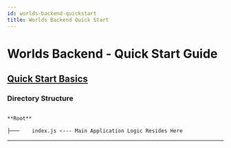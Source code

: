 ```yaml
---
id: worlds-backend-quickstart
title: Worlds Backend Quick Start
---
```

# Worlds Backend - Quick Start Guide

## [Quick Start Basics](../quick-start-basics)
  
### Directory Structure

```bash

**Root**

├───	index.js <--- Main Application Logic Resides Here

```
---